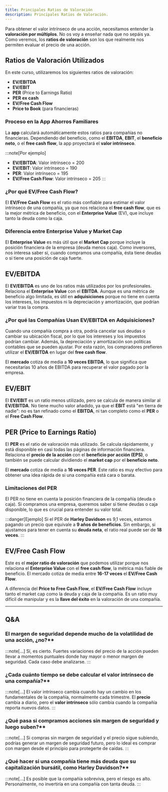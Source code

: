 ```yaml
---
title: Principales Ratios de Valoración
description: Principales Ratios de Valoración.
---
```


Para obtener el valor intrínseco de una acción, necesitamos entender la **valoración por múltiplos**. No os voy a enseñar nada que no sepáis ya. Como veremos, los **ratios de valoración** son los que realmente nos permiten evaluar el precio de una acción.

## Ratios de Valoración Utilizados

En este curso, utilizaremos los siguientes ratios de valoración:

- **EV/EBITDA**
- **EV/EBIT**
- **PER** (Price to Earnings Ratio)
- **PER ex cash**
- **EV/Free Cash Flow**
- **Price to Book** (para financieras)

### Proceso en la App Ahorros Familiares

La **app** calculará automáticamente estos ratios para compañías no financieras. Dependiendo del beneficio, como el **EBITDA**, **EBIT**, el **beneficio neto**, o el **free cash flow**, la app proyectará el **valor intrínseco**.


:::note[Por ejemplo]
- **EV/EBITDA**: Valor intrínseco = 200
- **EV/EBIT**: Valor intrínseco = 190
- **PER**: Valor intrínseco = 195
- **EV/Free Cash Flow**: Valor intrínseco = 205
:::

### ¿Por qué EV/Free Cash Flow?

El **EV/Free Cash Flow** es el ratio más confiable para estimar el valor intrínseco de una compañía, ya que nos relaciona el **free cash flow**, que es la mejor métrica de beneficio, con el **Enterprise Value** (EV), que incluye tanto la deuda como la caja.

### Diferencia entre Enterprise Value y Market Cap

El **Enterprise Value** es más útil que el **Market Cap** porque incluye la posición financiera de la empresa (deuda menos caja). Como inversores, nos interesa saber si, cuando compramos una compañía, ésta tiene deudas o si tiene una posición de caja fuerte.

## EV/EBITDA

El **EV/EBITDA** es uno de los ratios más utilizados por los profesionales. Relaciona el **Enterprise Value** con el **EBITDA**. Aunque es una métrica de beneficio algo limitada, es útil en **adquisiciones** porque no tiene en cuenta los intereses, los impuestos ni la depreciación y amortización, que podrían variar tras la compra.

### ¿Por qué las Compañías Usan EV/EBITDA en Adquisiciones?

Cuando una compañía compra a otra, podría cancelar sus deudas o cambiar su ubicación fiscal, por lo que los intereses y los impuestos podrían cambiar. Además, la depreciación y amortización son políticas contables que se pueden ajustar. Por esta razón, los compradores prefieren utilizar el **EV/EBITDA** en lugar del **free cash flow**.

El **mercado** cotiza de media a **10 veces EBITDA**, lo que significa que necesitarías 10 años de EBITDA para recuperar el valor pagado por la empresa.

## EV/EBIT

El **EV/EBIT** es un ratio menos utilizado, pero se calcula de manera similar al **EV/EBITDA**. No tiene mucho valor añadido, ya que el **EBIT** está "en tierra de nadie": no es tan refinado como el **EBITDA**, ni tan completo como el **PER** o el **Free Cash Flow**.

## PER (Price to Earnings Ratio)

El **PER** es el ratio de valoración más utilizado. Se calcula rápidamente, y está disponible en casi todas las páginas de información financiera. Relaciona el **precio de la acción** con el **beneficio por acción (EPS)**, o también se puede calcular dividiendo el **market cap** por el **beneficio neto**.

El **mercado** cotiza de media a **16 veces PER**. Este ratio es muy efectivo para obtener una idea rápida de si una compañía está cara o barata.

### Limitaciones del PER

El PER no tiene en cuenta la posición financiera de la compañía (deuda o caja). Si compramos una empresa, queremos saber si tiene deudas o caja disponible, lo que es crucial para entender su valor total.

:::danger[Ejemplo]
Si el PER de **Harley Davidson** es 9,1 veces, estamos pagando un precio que equivale a **9 años de beneficios**. Sin embargo, si ajustamos para tener en cuenta su **deuda neta**, el ratio real puede ser de **18 veces**.
:::

## EV/Free Cash Flow

Este es el **mejor ratio de valoración** que podemos utilizar porque nos relaciona el **Enterprise Value** con el **free cash flow**, la métrica más fiable de beneficio. El mercado cotiza de media entre **16-17 veces** el **EV/Free Cash Flow**.

A diferencia del **Price to Free Cash Flow**, el **EV/Free Cash Flow** incluye tanto el market cap como la deuda y caja de la compañía. Es un ratio muy difícil de manipular y es la **llave del éxito** en la valoración de una compañía.

---

## Q&A

### El margen de seguridad depende mucho de la volatilidad de una acción, ¿no?**
:::note[...]
Sí, es cierto. Fuertes variaciones del precio de la acción pueden llevar a momentos puntuales donde hay mayor o menor margen de seguridad. Cada caso debe analizarse.
:::

### ¿Cada cuánto tiempo se debe calcular el valor intrínseco de una compañía?**
:::note[...]
El valor intrínseco cambia cuando hay un cambio en los fundamentales de la compañía, normalmente cada trimestre. El **precio** cambia a diario, pero el **valor intrínseco** sólo cambia cuando la compañía reporta nuevos datos.
:::

### ¿Qué pasa si compramos acciones sin margen de seguridad y luego suben?**
:::note[...]
Si compras sin margen de seguridad y el precio sigue subiendo, podrías generar un margen de seguridad futuro, pero lo ideal es comprar con margen desde el principio para protegerte de caídas.
:::

### ¿Qué hacer si una compañía tiene más deuda que su capitalización bursátil, como Harley Davidson?**
:::note[...]
Es posible que la compañía sobreviva, pero el riesgo es alto. Personalmente, no invertiría en una compañía con tanta deuda.
:::

